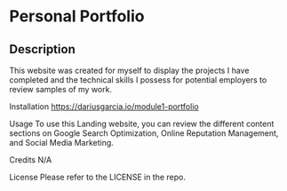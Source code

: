 # Personal Portfolio

## Description

This website was created for myself to display the projects I have completed and the technical skills I possess for potential employers to review samples of my work.

Installation
https://dariusgarcia.io/module1-portfolio

Usage
To use this Landing website, you can review the different content sections on Google Search Optimization, Online Reputation Management, and Social Media Marketing.

Credits
N/A

License
Please refer to the LICENSE in the repo.
